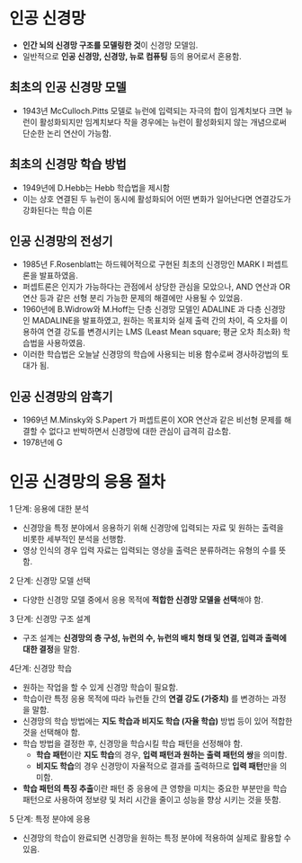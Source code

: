 # 인공 신경망
- **인간 뇌의 신경망 구조를 모델링한 것**이 신경망 모델임.
- 일반적으로 **인공 신경망, 신경망, 뉴로 컴퓨팅** 등의 용어로서 혼용함.

## 최초의 인공 신경망 모델
- 1943년 McCulloch.Pitts 모델로 뉴런에 입력되는 자극의 합이 임계치보다 크면 뉴런이 활성화되지만 임계치보다 작을 경우에는 뉴런이 활성화되지 않는 개념으로써 단순한 논리 연산이 가능함.

## 최초의 신경망 학습 방법
- 1949년에 D.Hebb는 Hebb 학습법을 제시함
- 이는 상호 연결된 두 뉴런이 동시에 활성화되어 어떤 변화가 일어난다면 연결강도가 강화된다는 학습 이론

## 인공 신경망의 전성기
- 1985년 F.Rosenblatt는 하드웨어적으로 구현된 최초의 신경망인 MARK I 퍼셉트론을 발표하였음.
- 퍼셉트론은 인지가 가능하다는 관점에서 상당한 관심을 모았으나, AND 연산과 OR 연산 등과 같은 선형 분리 가능한 문제의 해결에만 사용될 수 있었음.
- 1960년에 B.Widrow와 M.Hoff는 단층 신경망 모델인 ADALINE 과 다층 신경망인 MADALINE을 발표하였고, 원하는 목표치와 실제 출력 간의 차이, 즉 오차를 이용하여 연결 강도를 변경시키는 LMS (Least Mean square; 평균 오차 최소화) 학습법을 사용하였음.
- 이러한 학습법은 오늘날 신경망의 학습에 사용되는 비용 함수로써 경사하강법의 토대가 됨.

## 인공 신경망의 암흑기
- 1969년 M.Minsky와 S.Papert 가 퍼셉트론이 XOR 연산과 같은 비선형 문제를 해결할 수 없다고 반박하면서 신경망에 대한 관심이 급격히 감소함.
- 1978년에 G




# 인공 신경망의 응용 절차
1 단계: 응용에 대한 분석
- 신경망을 특정 분야에서 응용하기 위해 신경망에 입력되는 자료 및 원하는 출력을 비롯한 세부적인 분석을 선행함.
- 영상 인식의 경우 입력 자료는 입력되는 영상을 출력은 분류하려는 유형의 수를 뜻함.

2 단계: 신경망 모델 선택
- 다양한 신경망 모델 중에서 응용 목적에 **적합한 신경망 모델을 선택**해야 함.

3 단계: 신경망 구조 설계
- 구조 설계는 **신경망의 층 구성, 뉴런의 수, 뉴런의 배치 형태 및 연결, 입력과 출력에 대한 결정**을 말함.

4단계: 신경망 학습
- 원하는 작업을 할 수 있게 신경망 학습이 필요함.
- 학습이란 특정 응용 목적에 따라 뉴런들 간의 **연결 강도 (가중치)** 를 변경하는 과정을 말함.
- 신경망의 학습 방법에는 **지도 학습과 비지도 학습 (자율 학습)** 방법 등이 있어 적합한 것을 선택해야 함.
- 학습 방법을 결정한 후, 신경망을 학습시킬 학습 패턴을 선정해야 함.
	- **학습 패턴**이란 **지도 학습**의 경우, **입력 패턴과 원하는 출력 패턴의 쌍**을 의미함. 
	- **비지도 학습**의 경우 신경망이 자율적으로 결과를 출력하므로 **입력 패턴**만을 의미함.
- **학습 패턴의 특징 추출**이란 패턴 중 응용에 큰 영향을 미치는 중요한 부분만을 학습 패턴으로 사용하여 정보량 및 처리 시간을 줄이고 성능을 향상 시키는 것을 뜻함.

5 단계: 특정 분야에 응용
- 신경망의 학습이 완료되면 신경망을 원하는 특정 분야에 적용하여 실제로 활용할 수 있음.